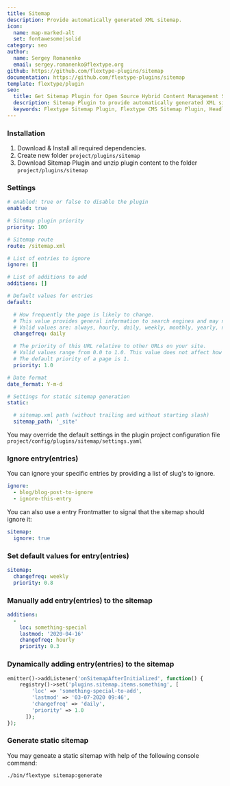 ```yaml
---
title: Sitemap
description: Provide automatically generated XML sitemap.
icon:
  name: map-marked-alt
  set: fontawesome|solid
category: seo
author:
  name: Sergey Romanenko
  email: sergey.romanenko@flextype.org
github: https://github.com/flextype-plugins/sitemap
documentation: https://github.com/flextype-plugins/sitemap
template: flextype/plugin
seo:
  title: Get Sitemap Plugin for Open Source Hybrid Content Management System | Flextype
  description: Sitemap Plugin to provide automatically generated XML sitemap for Open Source Hybrid Content Management System
  keywords: Flextype Sitemap Plugin, Flextype CMS Sitemap Plugin, Headless CMS Sitemap Plugin, Download Flat File CMS Sitemap Plugin, Download Flat File Content Management System Sitemap Plugin, Download PHP CMS Sitemap Plugin, Sitemap Plugin, Plugin, Sitemap, Content, Management, System, PHP, CMS
---
```


### Installation

1. Download & Install all required dependencies.
2. Create new folder `project/plugins/sitemap`
3. Download Sitemap Plugin and unzip plugin content to the folder `project/plugins/sitemap`

### Settings

```yaml
# enabled: true or false to disable the plugin
enabled: true

# Sitemap plugin priority
priority: 100

# Sitemap route
route: /sitemap.xml

# List of entries to ignore
ignore: []

# List of additions to add
additions: []

# Default values for entries
default:

  # How frequently the page is likely to change. 
  # This value provides general information to search engines and may not correlate exactly to how often they crawl the page. 
  # Valid values are: always, hourly, daily, weekly, monthly, yearly, never.
  changefreq: daily

  # The priority of this URL relative to other URLs on your site. 
  # Valid values range from 0.0 to 1.0. This value does not affect how your pages are compared to pages on other sites—it only lets the search engines know which pages you deem most important for the crawlers. 
  # The default priority of a page is 1.
  priority: 1.0

# Date format
date_format: Y-m-d

# Settings for static sitemap generation
static:

  # sitemap.xml path (without trailing and without starting slash)
  sitemap_path: '_site'
```

You may override the default settings in the plugin project configuration file `project/config/plugins/sitemap/settings.yaml`

### Ignore entry(entries)

You can ignore your specific entries by providing a list of slug's to ignore.

```yaml
ignore:
  - blog/blog-post-to-ignore
  - ignore-this-entry
```

You can also use a entry Frontmatter to signal that the sitemap should ignore it:
```yaml
sitemap:
  ignore: true
```

### Set default values for entry(entries)

```yaml
sitemap:
  changefreq: weekly
  priority: 0.8
```

### Manually add entry(entries) to the sitemap

```yaml
additions:
  -
    loc: something-special
    lastmod: '2020-04-16'
    changefreq: hourly
    priority: 0.3
```

### Dynamically adding entry(entries) to the sitemap

```php
emitter()->addListener('onSitemapAfterInitialized', function() {
    registry()->set('plugins.sitemap.items.something', [
        'loc' => 'something-special-to-add',
        'lastmod' => '03-07-2020 09:46',
        'changefreq' => 'daily',
        'priority' => 1.0
      ]);
});
```

### Generate static sitemap

You may geneate a static sitemap with help of the following console command:  
```
./bin/flextype sitemap:generate
```
